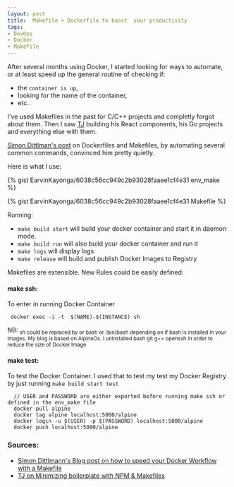 ```yaml
---
layout: post
title:  Makefile + Dockerfile to boost  your productivity
tags:
- DevOps
- Docker
- Makefile
---
```


After several months using Docker, I started looking for ways to automate, or at least speed up the general routine of checking if:

- the `container is up`,
- looking for the name of the container,
- etc..

I've used Makefiles in the past for C/C++ projects and completly forgot about them. Then I saw [TJ](https://github.com/tj) building his React components, his Go projects and everything else with them.

[Simon Dittlman's post](http://www.itnotes.de/docker/development/tools/2014/08/31/speed-up-your-docker-workflow-with-a-makefile/) on Dockerfiles and Makefiles, by automating several common commands, convinced him pretty quietly.


Here is what I use:


{% gist EarvinKayonga/6038c56cc949c2b93028faaee1cf4e31 env_make %}

{% gist EarvinKayonga/6038c56cc949c2b93028faaee1cf4e31 Makefile %}

Running:

- `make build start` will build your docker container and start it in daemon mode.
- `make build run` will also build your docker container and run it
- `make logs` will display logs
- `make release` will build and publish Docker Images to Registry

Makefiles are extensible. New Rules could be easily defined:

#### make ssh:
To enter in running Docker Container

```
 docker exec -i -t  $(NAME)-$(INSTANCE) sh
```
NB: <sub>sh could be replaced by or bash or /bin/bash depending on if bash is installed in your images. My blog is based on AlpineOs. I uninstalled bash git g++ openssh in order to reduce the size of Docker Image</sub>


#### make test:
To test the Docker Container. I used that to test my test my Docker Registry by just running `make build start test`

```
  // USER and PASSWORD are either exported before running make ssh or defined in the env_make file
  docker pull alpine
  docker tag alpine localhost:5000/alpine
  docker login -u $(USER) -p $(PASSWORD) localhost:5000/alpine
  docker push localhost:5000/alpine

```


### Sources:
 - [Simon Dittlmann's Blog post on how to speed your Docker Workflow with a Makefile](http://www.itnotes.de/docker/development/tools/2014/08/31/speed-up-your-docker-workflow-with-a-makefile/)
 - [TJ on Minimizing boilerplate with NPM & Makefiles](https://medium.com/@tjholowaychuk/minimizing-boilerplate-with-npm-makefiles-3cfdce2934e7#.t2yeyure4)
